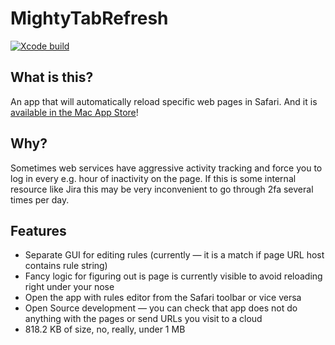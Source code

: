 # MightyTabRefresh

[![Xcode build](https://github.com/kukushechkin/MightyTabRefresh/actions/workflows/xcode.yml/badge.svg?branch=main)](https://github.com/kukushechkin/MightyTabRefresh/actions/workflows/xcode.yml)

## What is this?

An app that will automatically reload specific web pages in Safari. And it is [available in the Mac App Store](https://apps.apple.com/fi/app/mighty-tab-refresh/id1582359612?mt=12)!

## Why?

Sometimes web services have aggressive activity tracking and force you to log in every e.g. hour of inactivity on the page. If this is some internal resource like Jira this may be very inconvenient to go through 2fa several times per day.

## Features

- Separate GUI for editing rules (currently — it is a match if page URL host contains rule string)
- Fancy logic for figuring out is page is currently visible to avoid reloading right under your nose
- Open the app with rules editor from the Safari toolbar or vice versa
- Open Source development — you can check that app does not do anything with the pages or send URLs you visit to a cloud
- 818.2 KB of size, no, really, under 1 MB
